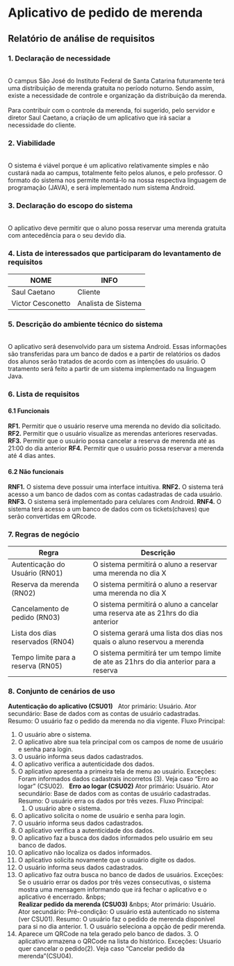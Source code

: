 # Aplicativo de pedido de merenda 

## Relatório de análise de requisitos

### 1. Declaração de necessidade	
<br> O campus São José do Instituto Federal de Santa Catarina futuramente terá uma distribuição de merenda gratuita no período noturno. Sendo assim, existe a necessidade de controle e organização da distribuição da merenda. </br>
<br>Para contribuir com o controle da merenda, foi sugerido, pelo servidor e diretor Saul Caetano, a criação de um aplicativo que irá saciar a necessidade do cliente.</br>

### 2. Viabilidade
<br> O sistema é viável porque é um aplicativo relativamente simples e não custará nada ao campus, totalmente feito pelos alunos, e pelo professor. O formato do sistema nos permite montá-lo na nossa respectiva linguagem de programação (JAVA), e será implementado num sistema Android.</br>


### 3. Declaração do escopo do sistema
<br> O aplicativo deve permitir que o aluno possa reservar uma merenda gratuita com antecedência para o seu devido dia. </br>

### 4. Lista de interessados que participaram do levantamento de requisitos

| NOME                        | INFO                                              |
|-----------------------------|---------------------------------------------------|
|      Saul Caetano           | Cliente                                           |
|Victor Cesconetto            | Analista de Sistema                               |

### 5. Descrição do ambiente técnico do sistema

<br> O aplicativo será desenvolvido para um sistema Android. Essas informações são transferidas para um banco de dados e a partir de relatórios os dados dos alunos serão tratados de acordo com as intenções do usuário. O tratamento será feito a partir de um sistema implementado na linguagem Java. </br>

### 6. Lista de requisitos
#### 6.1 Funcionais

**RF1.** Permitir que o usuário reserve uma merenda no devido dia solicitado.
**RF2.** Permitir que o usuário visualize as merendas anteriores reservadas.
**RF3.** Permitir que o usuário possa cancelar a reserva de merenda até as 21:00 do dia anterior
**RF4.** Permitir que o usuário possa reservar a merenda até 4 dias antes.

#### 6.2 Não funcionais
**RNF1.** O sistema deve possuir uma interface intuitiva.
**RNF2.** O sistema terá acesso a um banco de dados com as contas cadastradas de cada usuário.
**RNF3.** O sistema será implementado para celulares com Android.
**RNF4.** O sistema terá acesso a um banco de dados com os tickets(chaves) que serão convertidas em QRcode.

### 7. Regras de negócio


| Regra | Descrição|
|-----------------------------|---------------------------------------------------|
|Autenticação do Usuário (RN01) | O sistema permitirá o aluno a reservar uma merenda no dia X |
|Reserva da merenda (RN02) | O sistema permitirá o aluno a reservar uma merenda no dia X |
|Cancelamento de pedido (RN03) | O sistema permitirá o aluno a cancelar uma reserva ate as 21hrs do dia anterior|
|Lista dos dias reservados (RN04)| O sistema gerará uma lista dos dias nos quais o aluno reservou a merenda|
|Tempo limite para a reserva (RN05) | O sistema permitirá ter um tempo limite de ate as 21hrs do dia anterior para a reserva |

### 8. Conjunto de cenários de uso

**Autenticação do aplicativo (CSU01)**
&nbsp;
Ator primário: Usuário.
Ator secundário: Base de dados com as contas de usuário cadastradas.
Resumo: O usuário faz o pedido da merenda no dia vigente.
Fluxo Principal:
1. O usuário abre o sistema.
2. O aplicativo abre sua tela principal com os campos de nome de usuário e senha para login.
3. O usuário informa seus dados cadastrados.
4. O aplicativo verifica a autenticidade dos dados. 
5. O aplicativo apresenta a primeira tela de menu ao usuário.
Exceções:
Foram informados dados cadastrais incorretos (3). Veja caso “Erro ao logar” (CSU02).
&nbsp;
**Erro ao logar (CSU02)**
Ator primário: Usuário.
Ator secundário: Base de dados com as contas de usuário cadastradas.
Resumo: O usuário erra os dados por três vezes.
Fluxo Principal:
	1. O usuário abre o sistema.
2. O aplicativo solicita o nome de usuário e senha para login.
3. O usuário informa seus dados cadastrados.
4. O aplicativo verifica a autenticidade dos dados.
5. O aplicativo faz a busca dos dados informados pelo usuário em seu banco                  de dados.
6. O aplicativo não localiza os dados informados.
7. O aplicativo solicita novamente que o usuário digite os dados.
8. O usuário informa seus dados cadastrados. 
9. O aplicativo faz outra busca no banco de dados de usuários.
Exceções:
Se o usuário errar os dados por três vezes consecutivas, o sistema mostra uma mensagem informando que irá fechar o aplicativo e o aplicativo é encerrado.
&nbps;	
**Realizar pedido da merenda (CSU03)**
&nbps;
Ator primário: Usuário.
Ator secundário: 
	Pré-condição: O usuário está autenticado no sistema (ver CSU01).
Resumo: O usuário faz o pedido de merenda disponível para si no dia anterior.
		1. O usuário seleciona a opção de pedir merenda.
2. Aparece um QRCode na tela gerado pelo banco de dados.
		3. O aplicativo armazena o QRCode na lista do histórico.
		Exceções:
Usuario quer cancelar o pedido(2). Veja caso “Cancelar pedido da merenda”(CSU04).












